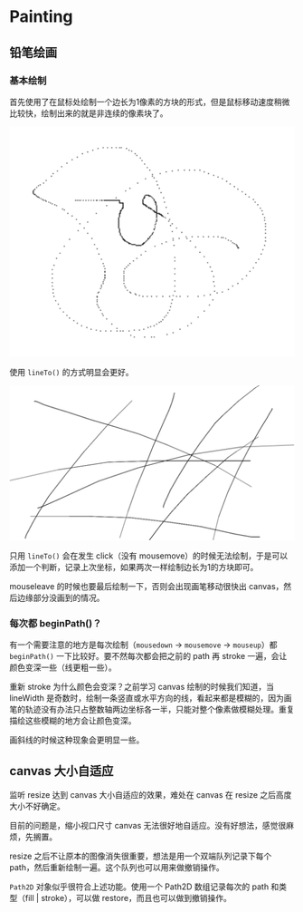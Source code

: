 # Painting

## 铅笔绘画

### 基本绘制

首先使用了在鼠标处绘制一个边长为1像素的方块的形式，但是鼠标移动速度稍微比较快，绘制出来的就是非连续的像素块了。

![每次绘制一个小方块](./demo/pencil01.png)

使用 `lineTo()` 的方式明显会更好。

![使用 lineTo() 绘制](./demo/pencil02.png)

只用 `lineTo()` 会在发生 click（没有 mousemove）的时候无法绘制，于是可以添加一个判断，记录上次坐标，如果两次一样绘制边长为1的方块即可。

mouseleave 的时候也要最后绘制一下，否则会出现画笔移动很快出 canvas，然后边缘部分没画到的情况。

### 每次都 beginPath()？

有一个需要注意的地方是每次绘制（`mousedown` -> `mousemove` -> `mouseup`）都 `beginPath()` 一下比较好。要不然每次都会把之前的 path 再 stroke 一遍，会让颜色变深一些（线更粗一些）。

重新 stroke 为什么颜色会变深？之前学习 canvas 绘制的时候我们知道，当 lineWidth 是奇数时，绘制一条竖直或水平方向的线，看起来都是模糊的，因为画笔的轨迹没有办法只占整数轴两边坐标各一半，只能对整个像素做模糊处理。重复描绘这些模糊的地方会让颜色变深。

画斜线的时候这种现象会更明显一些。

## canvas 大小自适应

监听 resize 达到 canvas 大小自适应的效果，难处在 canvas 在 resize 之后高度大小不好确定。

目前的问题是，缩小视口尺寸 canvas 无法很好地自适应。没有好想法，感觉很麻烦，先搁置。

resize 之后不让原本的图像消失很重要，想法是用一个双端队列记录下每个 path，然后重新绘制一遍。这个队列也可以用来做撤销操作。

`Path2D` 对象似乎很符合上述功能。使用一个 Path2D 数组记录每次的 path 和类型（fill | stroke），可以做 restore，而且也可以做到撤销操作。
